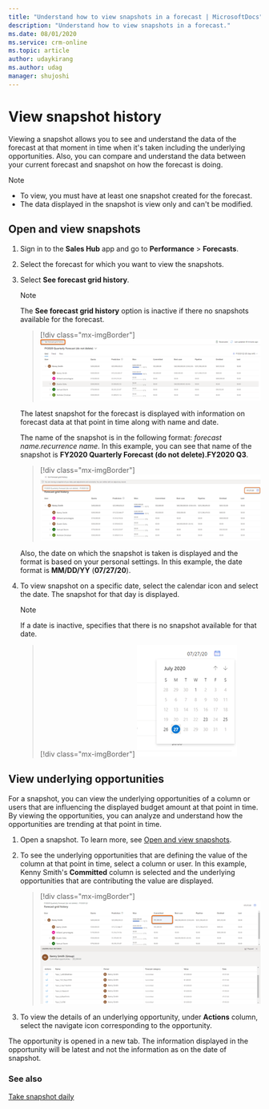 ```yaml
---
title: "Understand how to view snapshots in a forecast | MicrosoftDocs"
description: "Understand how to view snapshots in a forecast."
ms.date: 08/01/2020
ms.service: crm-online
ms.topic: article
author: udaykirang
ms.author: udag
manager: shujoshi
---
```


# View snapshot history

<!-- Early access preview note will be added here -->

Viewing a snapshot allows you to see and understand the data of the forecast at that moment in time when it's taken including the underlying opportunities. Also, you can compare and understand the data between your current forecast and snapshot on how the forecast is doing.

>[!NOTE]
>-	To view, you must have at least one snapshot created for the forecast.
>-	The data displayed in the snapshot is view only and can't be modified.

## Open and view snapshots

1.	Sign in to the **Sales Hub** app and go to **Performance** > **Forecasts**.

2.	Select the forecast for which you want to view the snapshots.

3.	Select **See forecast grid history**. 

    >[!NOTE]
    >The **See forecast grid history** option is inactive if there no snapshots available for the forecast.

    > [!div class="mx-imgBorder"]
    > ![Select the see forecast grid history option](media/predictive-forecasting-snapshot-select-forecast-grid-history.png "Select the see forecast grid history option")

    The latest snapshot for the forecast is displayed with information on forecast data at that point in time along with name and date.

    The name of the snapshot is in the following format: *forecast name.recurrence name*. In this example, you can see that name of the snapshot is **FY2020 Quarterly Forecast (do not delete).FY2020 Q3**.

    > [!div class="mx-imgBorder"]
    > ![See forecast grid name and date](media/predictive-forecasting-snapshot-forecast-grid-name-date.png "See forecast grid name and date")

    Also, the date on which the snapshot is taken is displayed and the format is based on your personal settings. In this example, the date format is **MM/DD/YY** (**07/27/20**).
  
4.	To view snapshot on a specific date, select the calendar icon and select the date. The snapshot for that day is displayed.

    >[!NOTE]
    >If a date is inactive, specifies that there is no snapshot available for that date.

    > [!div class="mx-imgBorder"]
    > ![Select a date to view forecast history](media/predictive-forecasting-snapshot-select-date-forecast-history.png "Select a date to view forecast history")
 
## View underlying opportunities

For a snapshot, you can view the underlying opportunities of a column or users that are influencing the displayed budget amount at that point in time. By viewing the opportunities, you can analyze and understand how the opportunities are trending at that point in time.

1.	Open a snapshot. To learn more, see [Open and view snapshots](#open-and-view-snapshots).

2.	To see the underlying opportunities that are defining the value of the column at that point in time, select a column or user. In this example, Kenny Smith's **Committed** column is selected and the underlying opportunities that are contributing the value are displayed.

    > [!div class="mx-imgBorder"]
    > ![Select column to view underlying opportunities](media/predictive-forecasting-snapshot-select-column-underlying-opportunities.png "Select column to view underlying opportunities")

3.	To view the details of an underlying opportunity, under **Actions** column, select the navigate icon corresponding to the opportunity. 

The opportunity is opened in a new tab. The information displayed in the opportunity will be latest and not the information as on the date of snapshot.

### See also

[Take snapshot daily](take-snapshots-daily.md)